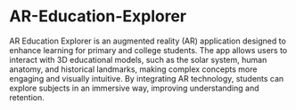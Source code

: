 # AR-Education-Explorer
AR Education Explorer is an augmented reality (AR) application designed to enhance learning for primary and college students. The app allows users to interact with 3D educational models, such as the solar system, human anatomy, and historical landmarks, making complex concepts more engaging and visually intuitive. By integrating AR technology, students can explore subjects in an immersive way, improving understanding and retention.
